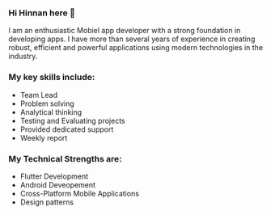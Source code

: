 ### Hi Hinnan here 👋 

I am an enthusiastic Mobiel app developer with a strong foundation in developing apps. I have more than several years of experience in creating robust, efficient and powerful applications using modern technologies in the industry.

### My key skills include:
- Team Lead
- Problem solving
- Analytical thinking
- Testing and Evaluating projects
- Provided dedicated support
- Weekly report

### My Technical Strengths are:
- Flutter Development
- Android Deveopement
- Cross-Platform Mobile Applications
- Design patterns

<!--
**hinnan/hinnan** is a ✨ _special_ ✨ repository because its `README.md` (this file) appears on your GitHub profile.

Here are some ideas to get you started:

- 🔭 I’m currently working on ... 
- 🌱 I’m currently learning ...
- 👯 I’m looking to collaborate on ...
- 🤔 I’m looking for help with ...
- 💬 Ask me about ... Anything
- 📫 How to reach me: ... hinnannasir@gmail.com
- 😄 Pronouns: ... He/him
- ⚡ Fun fact: ...
-->
